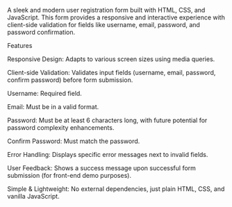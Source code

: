 A sleek and modern user registration form built with HTML, CSS, and JavaScript. This form provides a responsive and interactive experience with client-side validation for fields like username, email, password, and password confirmation.

Features

Responsive Design: Adapts to various screen sizes using media queries.

Client-side Validation: Validates input fields (username, email, password, confirm password) before form submission.

Username: Required field.

Email: Must be in a valid format.

Password: Must be at least 6 characters long, with future potential for password complexity enhancements.

Confirm Password: Must match the password.

Error Handling: Displays specific error messages next to invalid fields.

User Feedback: Shows a success message upon successful form submission (for front-end demo purposes).

Simple & Lightweight: No external dependencies, just plain HTML, CSS, and vanilla JavaScript.


